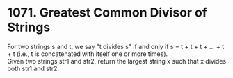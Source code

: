 <h1>1071. Greatest Common Divisor of Strings</h1>
<p> For two strings s and t, we say "t divides s" if and only if s = t + t + t + ... + t + t (i.e., t is concatenated with itself one or more times).
</br>
Given two strings str1 and str2, return the largest string x such that x divides both str1 and str2.</p>